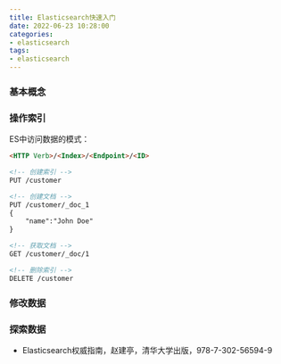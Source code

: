 ```yaml
---
title: Elasticsearch快速入门
date: 2022-06-23 10:28:00
categories:
- elasticsearch
tags:
- elasticsearch
---
```


### 基本概念

### 操作索引

ES中访问数据的模式：

```html
<HTTP Verb>/<Index>/<Endpoint>/<ID>
```

```html
<!-- 创建索引 -->
PUT /customer

<!-- 创建文档 -->
PUT /customer/_doc_1
{
    "name":"John Doe"
}

<!-- 获取文档 -->
GET /customer/_doc/1

<!-- 删除索引 -->
DELETE /customer
```

### 修改数据

### 探索数据

* Elasticsearch权威指南，赵建亭，清华大学出版，978-7-302-56594-9
